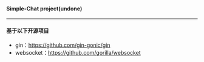 #### Simple-Chat project(undone)
***
#### 基于以下开源项目
- gin：https://github.com/gin-gonic/gin
- websocket：https://github.com/gorilla/websocket
